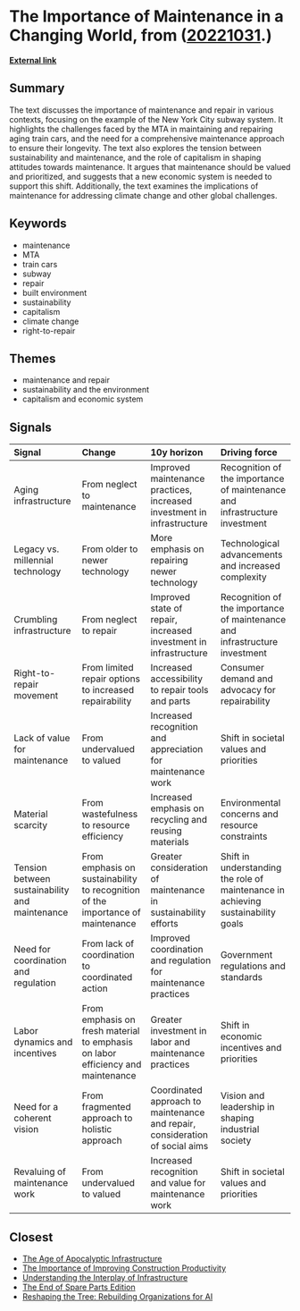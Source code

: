 # __The Importance of Maintenance in a Changing World__, from ([20221031](https://kghosh.substack.com/p/20221031).)

__[External link](https://www.noemamag.com/the-disappearing-art-of-maintenance/?mc_cid=abc6108e08&mc_eid=1e79b50c11&utm_source=substack&utm_medium=email)__



## Summary

The text discusses the importance of maintenance and repair in various contexts, focusing on the example of the New York City subway system. It highlights the challenges faced by the MTA in maintaining and repairing aging train cars, and the need for a comprehensive maintenance approach to ensure their longevity. The text also explores the tension between sustainability and maintenance, and the role of capitalism in shaping attitudes towards maintenance. It argues that maintenance should be valued and prioritized, and suggests that a new economic system is needed to support this shift. Additionally, the text examines the implications of maintenance for addressing climate change and other global challenges.

## Keywords

* maintenance
* MTA
* train cars
* subway
* repair
* built environment
* sustainability
* capitalism
* climate change
* right-to-repair

## Themes

* maintenance and repair
* sustainability and the environment
* capitalism and economic system

## Signals

| Signal                                         | Change                                                                          | 10y horizon                                                                  | Driving force                                                                    |
|:-----------------------------------------------|:--------------------------------------------------------------------------------|:-----------------------------------------------------------------------------|:---------------------------------------------------------------------------------|
| Aging infrastructure                           | From neglect to maintenance                                                     | Improved maintenance practices, increased investment in infrastructure       | Recognition of the importance of maintenance and infrastructure investment       |
| Legacy vs. millennial technology               | From older to newer technology                                                  | More emphasis on repairing newer technology                                  | Technological advancements and increased complexity                              |
| Crumbling infrastructure                       | From neglect to repair                                                          | Improved state of repair, increased investment in infrastructure             | Recognition of the importance of maintenance and infrastructure investment       |
| Right-to-repair movement                       | From limited repair options to increased repairability                          | Increased accessibility to repair tools and parts                            | Consumer demand and advocacy for repairability                                   |
| Lack of value for maintenance                  | From undervalued to valued                                                      | Increased recognition and appreciation for maintenance work                  | Shift in societal values and priorities                                          |
| Material scarcity                              | From wastefulness to resource efficiency                                        | Increased emphasis on recycling and reusing materials                        | Environmental concerns and resource constraints                                  |
| Tension between sustainability and maintenance | From emphasis on sustainability to recognition of the importance of maintenance | Greater consideration of maintenance in sustainability efforts               | Shift in understanding the role of maintenance in achieving sustainability goals |
| Need for coordination and regulation           | From lack of coordination to coordinated action                                 | Improved coordination and regulation for maintenance practices               | Government regulations and standards                                             |
| Labor dynamics and incentives                  | From emphasis on fresh material to emphasis on labor efficiency and maintenance | Greater investment in labor and maintenance practices                        | Shift in economic incentives and priorities                                      |
| Need for a coherent vision                     | From fragmented approach to holistic approach                                   | Coordinated approach to maintenance and repair, consideration of social aims | Vision and leadership in shaping industrial society                              |
| Revaluing of maintenance work                  | From undervalued to valued                                                      | Increased recognition and value for maintenance work                         | Shift in societal values and priorities                                          |

## Closest

* [The Age of Apocalyptic Infrastructure](177a0857ffe0d07d48cd99a269f28a02)
* [The Importance of Improving Construction Productivity](68cc2d738ed662aeee3670d8327d7d5f)
* [Understanding the Interplay of Infrastructure](4a29de3bba5a755ccf2dd3db47e0c32f)
* [The End of Spare Parts Edition](633655a8e8a99ad217f019928a2b8dc1)
* [Reshaping the Tree: Rebuilding Organizations for AI](fd0f3b7a6783ba6a0fcd3a18c8241be5)